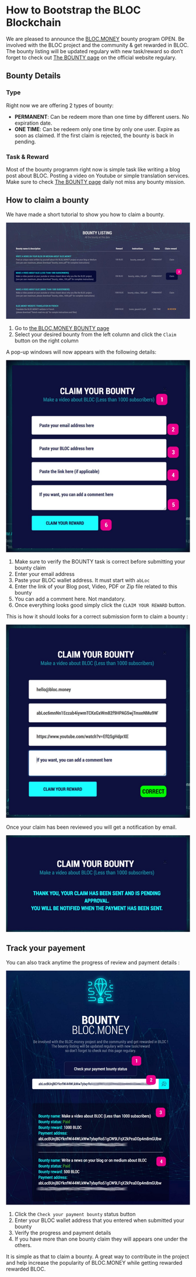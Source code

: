 # How to Bootstrap the BLOC Blockchain

We are pleased to announce the [BLOC.MONEY](https://bloc.money) bounty program OPEN. Be involved with the BLOC project and the community & get rewarded in BLOC. The bounty listing will be updated regulary with new task/reward so don’t forget to check out [The BOUNTY page](https://bloc.money/bounty) on the official website regulary.

## Bounty Details

### Type

Right now we are offering 2 types of bounty:

* **PERMANENT**: Can be redeem more than one time by different users. No expiration date.
* **ONE TIME**: Can be redeem only one time by only one user. Expire as soon as claimed. If the first claim is rejected, the bounty is back in pending.

### Task & Reward

Most of the bounty programm right now is simple task like writing a blog post about BLOC. Posting a video on Youtube or simple translation services. Make sure to check [The BOUNTY page](https://bloc.money/bounty) daily not miss any bounty mission.

## How to claim a bounty

We have made a short tutorial to show you how to claim a bounty.

![BOUNTY Programm](images/Bounty/bounty1.jpg)

1. Go to [the BLOC.MONEY BOUNTY page](https://bloc.money/bounty)
2. Select your desired bounty from the left column and click the `Claim` button on the right column

A pop-up windows will now appears with the following details:

![BOUNTY Programm 2](images/Bounty/bounty2.jpg)

1. Make sure to verify the BOUNTY task is correct before submitting your bounty claim
2. Enter your email address
3. Paste your BLOC wallet address. It must start with `abLoc`
4. Enter the link of your Blog post, Video, PDF or Zip file related to this bounty
5. You can add a comment here. Not mandatory.
6. Once everything looks good simply click the `CLAIM YOUR REWARD` button.

This is how it should looks for a correct submission form to claim a bounty :

![BOUNTY Programm 3](images/Bounty/bounty3.jpg)

Once your claim has been reviewed you will get a notification by email.

![BOUNTY Programm 4](images/Bounty/bounty4.jpg)

## Track your payement

You can also track anytime the progress of review and payment details :

![BOUNTY Programm 5](images/Bounty/bounty5.jpg)

1. Click the `Check your payment bounty` status button
2. Enter your BLOC wallet address that you entered when submitted your bounty
3. Verify the progress and payment details
4. If you have more than one bounty claim they will appears one under the others.

It is simple as that to claim a bounty. A great way to contribute in the project and help increase the popularity of BLOC.MONEY while getting rewarded rewarded BLOC.
